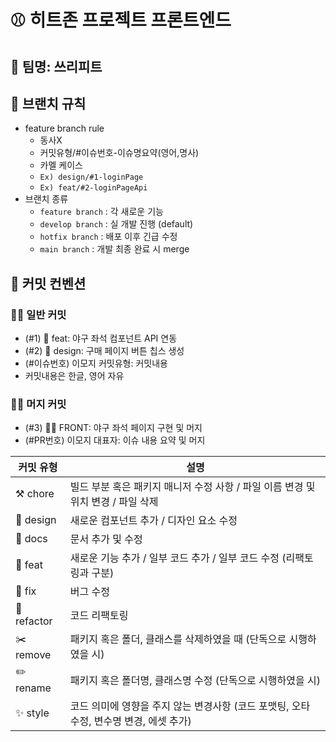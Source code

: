 # ⚾ 히트존 프로젝트 프론트엔드
## 🧢 팀명: 쓰리피트

## 🧢 브랜치 규칙
- feature branch rule
  - 동사X
  - 커밋유형/#이슈번호-이슈명요약(영어,명사)
  - 카멜 케이스
  - `Ex) design/#1-loginPage`
  - `Ex) feat/#2-loginPageApi`
- 브랜치 종류
  - `feature branch` : 각 새로운 기능
  - `develop branch` : 실 개발 진행  (default)
  - `hotfix branch` : 배포 이후 긴급 수정
  - `main branch` : 개발 최종 완료 시 merge

## 🧢 커밋 컨벤션
### 🐻‍❄️ 일반 커밋
- (#1) 🚀 feat: 야구 좌석 컴포넌트 API 연동
- (#2) 🎨 design: 구매 페이지 버튼 칩스 생성
- (#이슈번호) 이모지 커밋유형: 커밋내용
- 커밋내용은 한글, 영어 자유
### 🐻‍❄️ 머지 커밋
- (#3) 🐻‍❄️ FRONT: 야구 좌석 페이지 구현 및 머지 
- (#PR번호) 이모지 대표자: 이슈 내용 요약 및 머지 
<table>
    <thead>
        <tr>
            <th>커밋 유형</th>
            <th>설명</th>
        </tr>
    </thead>
    <tbody>
        <tr>
            <td>⚒️ chore</td>
            <td>빌드 부분 혹은 패키지 매니저 수정 사항 / 파일 이름 변경 및 위치 변경 / 파일 삭제</td>
        </tr>
        <tr>
            <td>🎨 design</td>
            <td>새로운 컴포넌트 추가 / 디자인 요소 수정</td>
        </tr>
        <tr>
            <td>📑 docs</td>
            <td>문서 추가 및 수정</td>
        </tr>
        <tr>
            <td>🚀 feat</td>
            <td>새로운 기능 추가 / 일부 코드 추가 / 일부 코드 수정 (리팩토링과 구분)</td>
        </tr>
        <tr>
            <td>🐞 fix</td>
            <td>버그 수정</td>
        </tr>
        <tr>
            <td>🔄 refactor</td>
            <td>코드 리팩토링</td>
        </tr>
        <tr>
            <td>✂️ remove</td>
            <td>패키지 혹은 폴더, 클래스를 삭제하였을 때 (단독으로 시행하였을 시)</td>
        </tr>
        <tr>
            <td>✏️ rename</td>
            <td>패키지 혹은 폴더명, 클래스명 수정 (단독으로 시행하였을 시)</td>
        </tr>
        <tr>
            <td>✨ style</td>
            <td>코드 의미에 영향을 주지 않는 변경사항 (코드 포맷팅, 오타 수정, 변수명 변경, 에셋 추가)</td>
        </tr>
    </tbody>
</table>
